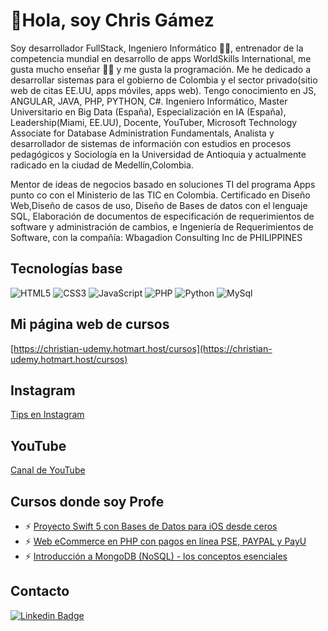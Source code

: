 # 👋Hola, soy Chris Gámez

Soy desarrollador FullStack, Ingeniero Informático :man_technologist:, entrenador de la competencia mundial en desarrollo de apps WorldSkills International, me gusta mucho enseñar :man_teacher: y me gusta la programación. Me he dedicado a desarrollar sistemas para el gobierno de Colombia y el sector privado(sitio web de citas EE.UU, apps móviles, apps web). Tengo conocimiento en JS, ANGULAR, JAVA, PHP, PYTHON, C#.
Ingeniero Informático, Master Universitario en Big Data (España), Especialización en IA (España), Leadership(Miami, EE.UU), Docente, YouTuber, Microsoft Technology Associate for Database Administration Fundamentals,  Analista y desarrollador de sistemas de información con estudios en procesos pedagógicos y Sociología en la Universidad de Antioquia y actualmente radicado en la ciudad de Medellín,Colombia. 

Mentor de ideas de negocios basado en soluciones TI del programa Apps punto co con el Ministerio de las TIC en Colombia. Certificado en Diseño Web,Diseño de casos de uso, Diseño de Bases de datos con el lenguaje SQL, Elaboración de documentos de especificación de requerimientos de software y administración de cambios, e Ingeniería de Requerimientos de Software, con la compañía: Wbagadion Consulting Inc de PHILIPPINES
## Tecnologías base
![HTML5](https://img.shields.io/badge/-HTML5-E34F26?style=plastic&logo=html5&logoColor=white)
![CSS3](https://img.shields.io/badge/-CSS3-1572B6?style=plastic&logo=css3&logoColor=white)
![JavaScript](https://img.shields.io/badge/-JavaScript-F7DF1E?style=plastic&logo=JavaScript&logoColor=black)
![PHP](https://img.shields.io/badge/-PHP-blue?style=plastic&logo=Php&logoColor=white)
![Python](https://img.shields.io/badge/-Python-lightgrey?style=plastic&logo=Python&logoColor=black)
![MySql](https://img.shields.io/badge/-MySQL-yellow?style=plastic&logo=Mysql&logoColor=black)

## Mi página web de cursos
[https://christian-udemy.hotmart.host/cursos](https://christian-udemy.hotmart.host/cursos)

## Instagram
[Tips en Instagram](https://instagram.com/chrisgamezprofe)

## YouTube
[Canal de YouTube](https://www.youtube.com/@TechViajero)

## Cursos donde soy Profe
- ⚡ [Proyecto Swift 5 con Bases de Datos para iOS desde ceros](https://www.udemy.com/course/swift-proyecto-ios-con-core-data-desde-cero-en-espanol/)
- ⚡ [Web eCommerce en PHP con pagos en línea PSE, PAYPAL y PayU](https://www.udemy.com/course/aprende-a-crear-web-en-php-poo-con-pagos-en-linea/)
- ⚡ [Introducción a MongoDB (NoSQL) - los conceptos esenciales](https://www.udemy.com/course/aprende-mongodb-en-un-dia-practico-nosql/)
## Contacto
[![Linkedin Badge](https://img.shields.io/badge/-Linkedin-0077B5?style=plastic&logo=Linkedin&logoColor=white&link=https://linkedin.com//in/christian-gamez/)](https://linkedin.com//in/christian-gamez/)
